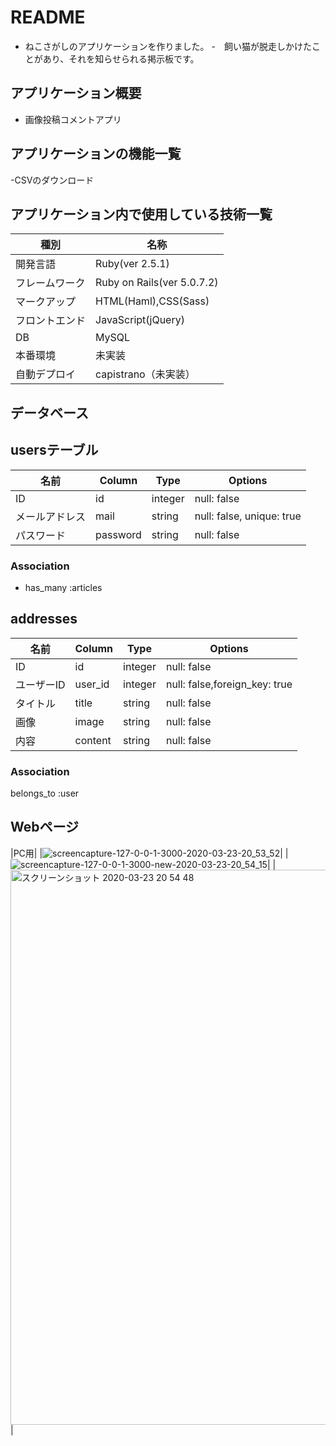 # README

- ねこさがしのアプリケーションを作りました。
-　飼い猫が脱走しかけたことがあり、それを知らせられる掲示板です。
## アプリケーション概要

- 画像投稿コメントアプリ

## アプリケーションの機能一覧
-CSVのダウンロード


## アプリケーション内で使用している技術一覧
|種別|名称|
|------|----|
|開発言語|Ruby(ver 2.5.1)|
|フレームワーク|Ruby on Rails(ver 5.0.7.2)|
|マークアップ|HTML(Haml),CSS(Sass)|
|フロントエンド|JavaScript(jQuery)|
|DB|MySQL|
|本番環境|未実装|
|自動デプロイ|capistrano（未実装）|

## データベース

## usersテーブル

  |名前|Column|Type|Options|
  |---|------|----|-------|
  |ID|id|integer|null: false|
  |メールアドレス|mail|string|null: false, unique: true| 
  |パスワード|password|string|null: false|
  ### Association
  - has_many :articles
## addresses
  |名前|Column|Type|Options|
  |---|------|----|-------|
  |ID|id|integer|null: false|
  |ユーザーID|user_id|integer|null: false,foreign_key: true|
  |タイトル|title|string|null: false|
  |画像|image|string |null: false|
  |内容|content|string|null: false|

  ### Association
  belongs_to :user
## Webページ
|PC用|
|![screencapture-127-0-0-1-3000-2020-03-23-20_53_52](https://user-images.githubusercontent.com/54714018/77314398-ea0cc600-6d48-11ea-95b1-f681e05b9122.png)|
|![screencapture-127-0-0-1-3000-new-2020-03-23-20_54_15](https://user-images.githubusercontent.com/54714018/77314407-ed07b680-6d48-11ea-81c5-fb9d7000a5ad.png)|
|<img width="888" alt="スクリーンショット 2020-03-23 20 54 48" src="https://user-images.githubusercontent.com/54714018/77314588-4a036c80-6d49-11ea-8e27-7fb86d561fe2.png">|
